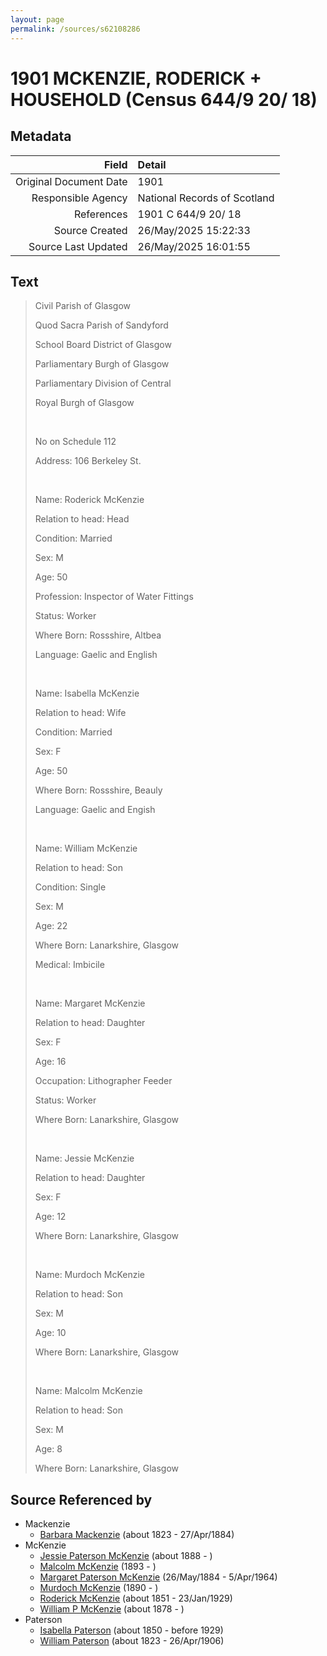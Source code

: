 ```yaml
---
layout: page
permalink: /sources/s62108286
---
```


# 1901 MCKENZIE, RODERICK + HOUSEHOLD (Census 644/9 20/ 18)

## Metadata

Field | Detail
---:|:---
Original Document Date | 1901
Responsible Agency | National Records of Scotland
References | 1901 C 644/9 20/ 18
Source Created | 26/May/2025 15:22:33
Source Last Updated | 26/May/2025 16:01:55

## Text

> Civil Parish of Glasgow
>
> Quod Sacra Parish of Sandyford
>
> School Board District of Glasgow
>
> Parliamentary Burgh of Glasgow
>
> Parliamentary Division of Central
>
> Royal Burgh of Glasgow
>
> <br/>
>
> No on Schedule 112
>
> Address: 106 Berkeley St.
>
> <br/>
>
> Name: Roderick McKenzie
>
> Relation to head: Head
>
> Condition: Married
>
> Sex: M
>
> Age: 50
>
> Profession: Inspector of Water Fittings
>
> Status: Worker
>
> Where Born: Rossshire, Altbea
>
> Language: Gaelic and English
>
> <br/>
>
> Name: Isabella McKenzie
>
> Relation to head: Wife
>
> Condition: Married
>
> Sex: F
>
> Age: 50
>
> Where Born: Rossshire, Beauly
>
> Language: Gaelic and Engish
>
> <br/>
>
> Name: William McKenzie
>
> Relation to head: Son
>
> Condition: Single
>
> Sex: M
>
> Age: 22
>
> Where Born: Lanarkshire, Glasgow
>
> Medical: Imbicile
>
> <br/>
>
> Name: Margaret McKenzie
>
> Relation to head: Daughter
>
> Sex: F
>
> Age: 16
>
> Occupation: Lithographer Feeder
>
> Status: Worker
>
> Where Born: Lanarkshire, Glasgow
>
> <br/>
>
> Name: Jessie McKenzie
>
> Relation to head: Daughter
>
> Sex: F
>
> Age: 12
>
> Where Born: Lanarkshire, Glasgow
>
> <br/>
>
> Name: Murdoch McKenzie
>
> Relation to head: Son
>
> Sex: M
>
> Age: 10
>
> Where Born: Lanarkshire, Glasgow
>
> <br/>
>
> Name: Malcolm McKenzie
>
> Relation to head: Son
>
> Sex: M
>
> Age: 8
>
> Where Born: Lanarkshire, Glasgow
>

## Source Referenced by

* Mackenzie
  * [Barbara Mackenzie](../people/@28263584@-barbara-mackenzie-b1823-d1884-4-27.md) (about 1823 - 27/Apr/1884)
* McKenzie
  * [Jessie Paterson McKenzie](../people/@2043547@-jessie-paterson-mckenzie-b1888-d.md) (about 1888 - )
  * [Malcolm McKenzie](../people/@40866411@-malcolm-mckenzie-b1893-d.md) (1893 - )
  * [Margaret Paterson McKenzie](../people/@88610293@-margaret-paterson-mckenzie-b1884-5-26-d1964-4-5.md) (26/May/1884 - 5/Apr/1964)
  * [Murdoch McKenzie](../people/@99087108@-murdoch-mckenzie-b1890-d.md) (1890 - )
  * [Roderick McKenzie](../people/@76793596@-roderick-mckenzie-b1851-d1929-1-23.md) (about 1851 - 23/Jan/1929)
  * [William P McKenzie](../people/@51734912@-william-p-mckenzie-b1878-d.md) (about 1878 - )
* Paterson
  * [Isabella Paterson](../people/@24882788@-isabella-paterson-b1850-d1929.md) (about 1850 - before 1929)
  * [William Paterson](../people/@55148620@-william-paterson-b1823-d1906-4-26.md) (about 1823 - 26/Apr/1906)

